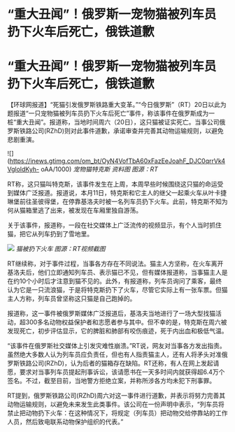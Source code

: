 # “重大丑闻”！俄罗斯一宠物猫被列车员扔下火车后死亡，俄铁道歉

# “重大丑闻”！俄罗斯一宠物猫被列车员扔下火车后死亡，俄铁道歉

【环球网报道】“死猫引发俄罗斯铁路重大变革。”“今日俄罗斯”（RT）20日以此为题报道“一只宠物猫被列车员扔下火车后死亡”事件，称该事件在俄罗斯成为一桩“重大丑闻”。报道称，当地时间周六（20日），这只猫被证实死亡。当事公司俄罗斯铁路公司(RZhD)则对此事件道歉，承诺审查并完善其动物运输规则，以避免悲剧重演。

![](https://inews.gtimg.com/om_bt/OyN4VofTbA60xFazEeJoahF_DJC0qrrVk4VgloldKyh-
oAA/1000) _宠物猫特克斯 资料图 图源：RT_

RT称，这只猫叫特克斯，该事件发生在上周，本周早些时候围绕这只猫的命运受到媒体广泛报道。报道说，本月11日，特克斯和它主人的继父一起乘火车从叶卡捷琳堡前往圣彼得堡，在停靠基洛夫时被一名列车员扔下火车。此前，特克斯不知为何从猫箱里逃了出来，被发现在车厢里独自游荡。

关于该事件，报道称，一段在社交媒体上广泛流传的视频显示，有个人当时抓住猫，把它从列车扔到了雪地里。

![](https://inews.gtimg.com/om_bt/Ozvq63Br0dJ890fiKsrar12rqcgN1HCbKupWuHqPWAZ6UAA/1000)
_猫被扔下火车 图源：RT视频截图_

RT继续称，对于事件过程，当事各方存在不同说法。猫主人方坚称，在火车离开基洛夫后，他们立即通知列车员、表示猫已不见，但有媒体报道称，当事猫主人是在约10个小时后才注意到猫不见的。此外，有报道称，列车员询问了乘客，最终认为它是一只流浪猫，于是将特克斯扔下了火车，尽管它实际上有一张车票。但猫主人方称，列车员曾坚称这只猫是自己跑掉的。

报道称，这一事件被俄罗斯媒体广泛报道后，基洛夫当地进行了一场大型找猫活动，超300多名动物权益保护者和志愿者参与其中。但不幸的是，特克斯在周六被发现死亡，初步评估显示，它的脾脏和肺部有咬伤痕迹，死于内出血和极低气温。

“该事件在俄罗斯社交媒体上引发灾难性崩溃。”RT说，网友对当事各方发出指责。虽然绝大多数人认为列车员应负责任，但也有人指责猫主人，还有人将矛头对准俄罗斯铁路公司(RZhD)，认为后者的猫箱存在缺陷。RT还称，有人在网上发起请愿，要求对当事列车员提起刑事诉讼，该请愿书在一天多时间内就获得超6.4万个签名。不过，截至目前，当地警方拒绝立案，并称所涉各方均未犯下刑事罪。

RT提到，俄罗斯铁路公司(RZhD)周六对这一事件进行道歉，并表示将努力完善其动物运输规则，以避免未来发生此类事件。该公司在一份声明中表示，“列车员将禁止把动物扔下火车：在这种情况下，将规定（列车员）把动物交给停靠站的工作人员，然后致电联系动物保护组织的代表。”

